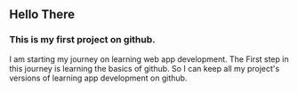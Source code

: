 ## Hello There

### This is my first project on github.

I am starting my journey on learning web app development.
The First step in this journey is learning the basics of github.
So I can keep all my project's versions of learning app development on github.
